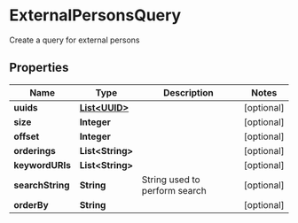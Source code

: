 

# ExternalPersonsQuery

Create a query for external persons
## Properties

Name | Type | Description | Notes
------------ | ------------- | ------------- | -------------
**uuids** | [**List&lt;UUID&gt;**](UUID.md) |  |  [optional]
**size** | **Integer** |  |  [optional]
**offset** | **Integer** |  |  [optional]
**orderings** | **List&lt;String&gt;** |  |  [optional]
**keywordURIs** | **List&lt;String&gt;** |  |  [optional]
**searchString** | **String** | String used to perform search |  [optional]
**orderBy** | **String** |  |  [optional]



